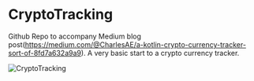 # CryptoTracking
Github Repo to accompany Medium blog post(https://medium.com/@CharlesAE/a-kotlin-crypto-currency-tracker-sort-of-8fd7a632a9a9).
A very basic start to a crypto currency tracker.

![CryptoTracking](https://raw.githubusercontent.com/CharlesAE/CryptoTracking/master/kotlin_screenshot.png "Crypto Tracker")
